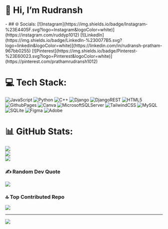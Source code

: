 <h1> 👋 Hi, I’m Rudransh</h1>
- 
## 🌐 Socials:
[![Instagram](https://img.shields.io/badge/Instagram-%23E4405F.svg?logo=Instagram&logoColor=white)](https://instagram.com/ruddyp1012) [![LinkedIn](https://img.shields.io/badge/LinkedIn-%230077B5.svg?logo=linkedin&logoColor=white)](https://linkedin.com/in/rudransh-pratham-967bb0255) [![Pinterest](https://img.shields.io/badge/Pinterest-%23E60023.svg?logo=Pinterest&logoColor=white)](https://pinterest.com/prathamrudransh1012) 

# 💻 Tech Stack:
![JavaScript](https://img.shields.io/badge/javascript-%23323330.svg?style=for-the-badge&logo=javascript&logoColor=%23F7DF1E) ![Python](https://img.shields.io/badge/python-3670A0?style=for-the-badge&logo=python&logoColor=ffdd54) ![C++](https://img.shields.io/badge/c++-%2300599C.svg?style=for-the-badge&logo=c%2B%2B&logoColor=white) ![Django](https://img.shields.io/badge/django-%23092E20.svg?style=for-the-badge&logo=django&logoColor=white) ![DjangoREST](https://img.shields.io/badge/DJANGO-REST-ff1709?style=for-the-badge&logo=django&logoColor=white&color=ff1709&labelColor=gray) ![HTML5](https://img.shields.io/badge/html5-%23E34F26.svg?style=for-the-badge&logo=html5&logoColor=white) ![GithubPages](https://img.shields.io/badge/github%20pages-121013?style=for-the-badge&logo=github&logoColor=white) ![Canva](https://img.shields.io/badge/Canva-%2300C4CC.svg?style=for-the-badge&logo=Canva&logoColor=white) ![MicrosoftSQLServer](https://img.shields.io/badge/Microsoft%20SQL%20Server-CC2927?style=for-the-badge&logo=microsoft%20sql%20server&logoColor=white) ![TailwindCSS](https://img.shields.io/badge/tailwindcss-%2338B2AC.svg?style=for-the-badge&logo=tailwind-css&logoColor=white) ![MySQL](https://img.shields.io/badge/mysql-%2300000f.svg?style=for-the-badge&logo=mysql&logoColor=white) ![SQLite](https://img.shields.io/badge/sqlite-%2307405e.svg?style=for-the-badge&logo=sqlite&logoColor=white) ![Figma](https://img.shields.io/badge/figma-%23F24E1E.svg?style=for-the-badge&logo=figma&logoColor=white) ![Adobe](https://img.shields.io/badge/adobe-%23FF0000.svg?style=for-the-badge&logo=adobe&logoColor=white)
# 📊 GitHub Stats:
![](https://github-readme-stats.vercel.app/api?username=Rudransh2608&theme=radical&hide_border=false&include_all_commits=false&count_private=false)<br/>
![](https://github-readme-streak-stats.herokuapp.com/?user=Rudransh2608&theme=radical&hide_border=false)<br/>
![](https://github-readme-stats.vercel.app/api/top-langs/?username=Rudransh2608&theme=radical&hide_border=false&include_all_commits=false&count_private=false&layout=compact)

### ✍️ Random Dev Quote
![](https://quotes-github-readme.vercel.app/api?type=horizontal&theme=radical)

### 🔝 Top Contributed Repo
![](https://github-contributor-stats.vercel.app/api?username=Rudransh2608&limit=5&theme=dark&combine_all_yearly_contributions=true)

---
[![](https://visitcount.itsvg.in/api?id=Rudransh2608&icon=0&color=0)](https://visitcount.itsvg.in)

<!-- Proudly created with GPRM ( https://gprm.itsvg.in ) -->
